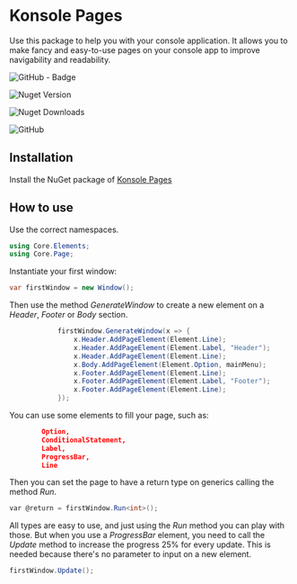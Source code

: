 # Konsole Pages

Use this package to help you with your console application. It allows you to make fancy and easy-to-use pages on your console app to improve navigability and readability.

![GitHub - Badge](https://github.com/pedroarrudant/KonsolePages/actions/workflows/publish.yml/badge.svg?branch=main)

![Nuget Version](https://img.shields.io/nuget/v/KonsolePages)

![Nuget Downloads](https://img.shields.io/nuget/dt/KonsolePages)

![GitHub](https://img.shields.io/github/license/pedroarrudant/konsolepages)

## Installation

Install the NuGet package of [Konsole Pages](https://www.nuget.org/packages/KonsolePages)

## How to use

Use the correct namespaces.

```csharp
using Core.Elements;
using Core.Page;
```

Instantiate your first window:

```csharp
var firstWindow = new Window();
```

Then use the method *GenerateWindow* to create a new element on a *Header*, *Footer* or *Body* section.

```csharp
            firstWindow.GenerateWindow(x => {
                x.Header.AddPageElement(Element.Line);
                x.Header.AddPageElement(Element.Label, "Header");
                x.Header.AddPageElement(Element.Line);
                x.Body.AddPageElement(Element.Option, mainMenu);
                x.Footer.AddPageElement(Element.Line);
                x.Footer.AddPageElement(Element.Label, "Footer");
                x.Footer.AddPageElement(Element.Line);
            });
```

You can use some elements to fill your page, such as:

```json
        Option,
        ConditionalStatement,
        Label,
        ProgressBar,
        Line
```

Then you can set the page to have a return type on generics calling the method *Run*.

```csharp
var @return = firstWindow.Run<int>();
```

All types are easy to use, and just using the *Run* method you can play with those. But when you use a *ProgressBar* element, you need to call the *Update* method to increase the progress 25% for every update. This is needed because there's no parameter to input on a new element.

```csharp
firstWindow.Update();
```